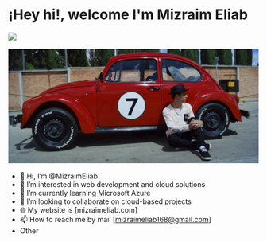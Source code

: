 # ¡Hey hi!, welcome I'm Mizraim Eliab

<a href="https://github.com/MizraimEliab/?tab=follow">
    <img src="https://img.shields.io/github/followers/MizraimEliab?label=Follow&style=social" />
</a>

![MizraimEliab](/assets/img/Banner.jpg)

- 👋 Hi, I’m @MizraimEliab
- 👀 I’m interested in web development and cloud solutions
- 🌱 I’m currently learning Microsoft Azure
- 💞️ I’m looking to collaborate on cloud-based projects
- 🌐 My website is [mizraimeliab.com]
- 📫 How to reach me by mail [mizraimeliab168@gmail.com]
- Other


<!---
MizraimEliab/MizraimEliab is a ✨ special ✨ repository because its `README.md` (this file) appears on your GitHub profile.
You can click the Preview link to take a look at your changes.
--->
